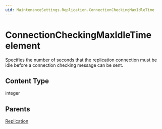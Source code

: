 ```yaml
---
uid: MaintenanceSettings.Replication.ConnectionCheckingMaxIdleTime
---
```


# ConnectionCheckingMaxIdleTime element

Specifies the number of seconds that the replication connection must be idle before a connection checking message can be sent.

## Content Type

integer

## Parents

[Replication](xref:MaintenanceSettings.Replication)
